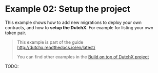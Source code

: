 # Example 02: Setup the project
This example shows how to add new migrations to deploy your own 
contracts, and how to **setup the DutchX**. For example for listing your own token 
pair.

> This example is part of the guide http://dutchx.readthedocs.io/en/latest/
>
> You can find other examples in the [Build on top of DutchX project](../README.md)

TODO: